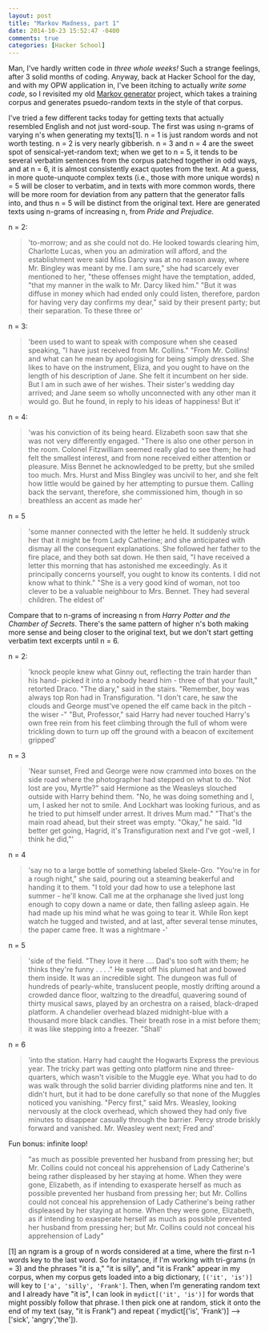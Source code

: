 ```yaml
---
layout: post
title: "Markov Madness, part 1"
date: 2014-10-23 15:52:47 -0400
comments: true
categories: [Hacker School]
---
```

Man, I've hardly written code in _three whole weeks!_ Such a strange feelings, after 3 solid months of coding. Anyway, back at Hacker School for the day, and with my OPW application in, I've been itching to actually _write some code_, so I revisited my old [Markov generator](https://github.com/maiamcc/markovgen) project, which takes a training corpus and generates psuedo-random texts in the style of that corpus.<!--more-->

I've tried a few different tacks today for getting texts that actually resembled English and not just word-soup. The first was using n-grams of varying n's when generating my texts[1]. n = 1 is just random words and not worth testing. n = 2 is very nearly gibberish. n = 3 and n = 4 are the sweet spot of sensical-yet-random text; when we get to n = 5, it tends to be several verbatim sentences from the corpus patched together in odd ways, and at n = 6, it is almost consistently exact quotes from the text. At a guess, in more quote-unquote complex texts (i.e., those with more unique words) n = 5 will be closer to verbatim, and in texts with more common words, there will be more room for deviation from any pattern that the generator falls into, and thus n = 5 will be distinct from the original text. Here are generated texts using n-grams of increasing n, from _Pride and Prejudice_.

n = 2:
> 'to-morrow; and as she could not do. He looked towards clearing him, Charlotte Lucas, when you an admiration will afford, and the establishment were said Miss Darcy was at no reason away, where Mr. Bingley was meant by me. I am sure," she had scarcely ever mentioned to her, "these offenses might have the temptation, added, "that my manner in the walk to Mr. Darcy liked him." "But it was diffuse in money which had ended only could listen, therefore, pardon for having very day confirms my dear," said by their present party; but their separation. To these three or'

n = 3:
> 'been used to want to speak with composure when she ceased speaking, "I have just received from Mr. Collins." "From Mr. Collins! and what can he mean by apologising for being simply dressed. She likes to have on the instrument, Eliza, and you ought to have on the length of his description of Jane. She felt it incumbent on her side. But I am in such awe of her wishes. Their sister\'s wedding day arrived; and Jane seem so wholly unconnected with any other man it would go. But he found, in reply to his ideas of happiness! But it'

n = 4:
> 'was his conviction of its being heard. Elizabeth soon saw that she was not very differently engaged. "There is also one other person in the room. Colonel Fitzwilliam seemed really glad to see them; he had felt the smallest interest, and from none received either attention or pleasure. Miss Bennet he acknowledged to be pretty, but she smiled too much. Mrs. Hurst and Miss Bingley was uncivil to her, and she felt how little would be gained by her attempting to pursue them. Calling back the servant, therefore, she commissioned him, though in so breathless an accent as made her'

n = 5
> 'some manner connected with the letter he held. It suddenly struck her that it might be from Lady Catherine; and she anticipated with dismay all the consequent explanations. She followed her father to the fire place, and they both sat down. He then said, "I have received a letter this morning that has astonished me exceedingly. As it principally concerns yourself, you ought to know its contents. I did not know what to think." "She is a very good kind of woman, not too clever to be a valuable neighbour to Mrs. Bennet. They had several children. The eldest of'

Compare that to n-grams of increasing n from _Harry Potter and the Chamber of Secrets_. There's the same pattern of higher n's both making more sense and being closer to the original text, but we don't start getting verbatim text excerpts until n = 6.

n = 2:
> 'knock people knew what Ginny out, reflecting the train harder than his hand- picked it into a nobody heard him - three of that your fault," retorted Draco. "The diary," said in the stairs. "Remember, boy was always top Ron had in Transfiguration. "I don\'t care, he saw the clouds and George must\'ve opened the elf came back in the pitch - the wiser -" "But, Professor," said Harry had never touched Harry\'s own free rein from his feet climbing through the full of whom were trickling down to turn up off the ground with a beacon of excitement gripped'

n = 3
> 'Near sunset, Fred and George were now crammed into boxes on the side road where the photographer had stepped on what to do. "Not lost are you, Myrtle?" said Hermione as the Weasleys slouched outside with Harry behind them. "No, he was doing something and I, um, I asked her not to smile. And Lockhart was looking furious, and as he tried to put himself under arrest. It drives Mum mad." "That\'s the main road ahead, but their street was empty. "Okay," he said. "Id better get going, Hagrid, it\'s Transfiguration next and I\'ve got -well, I think he did,"'

n = 4
> 'say no to a large bottle of something labeled Skele-Gro. "You\'re in for a rough night," she said, pouring out a steaming beakerful and handing it to them. "I told your dad how to use a telephone last summer - he\'ll know. Call me at the orphanage she lived just long enough to copy down a name or date, then falling asleep again. He had made up his mind what he was going to tear it. While Ron kept watch he tugged and twisted, and at last, after several tense minutes, the paper came free. It was a nightmare -'

n = 5
> 'side of the field. "They love it here .... Dad\'s too soft with them; he thinks they\'re funny . . . ." He swept off his plumed hat and bowed them inside. It was an incredible sight. The dungeon was full of hundreds of pearly-white, translucent people, mostly drifting around a crowded dance floor, waltzing to the dreadful, quavering sound of thirty musical saws, played by an orchestra on a raised, black-draped platform. A chandelier overhead blazed midnight-blue with a thousand more black candles. Their breath rose in a mist before them; it was like stepping into a freezer. "Shall'

n = 6
> 'into the station. Harry had caught the Hogwarts Express the previous year. The tricky part was getting onto platform nine and three-quarters, which wasn\'t visible to the Muggle eye. What you had to do was walk through the solid barrier dividing platforms nine and ten. It didn\'t hurt, but it had to be done carefully so that none of the Muggles noticed you vanishing. "Percy first," said Mrs. Weasley, looking nervously at the clock overhead, which showed they had only five minutes to disappear casually through the barrier. Percy strode briskly forward and vanished. Mr. Weasley went next; Fred and'

Fun bonus: infinite loop!

> "as much as possible prevented her husband from pressing her; but Mr. Collins could not conceal his apprehension of Lady Catherine's being rather displeased by her staying at home. When they were gone, Elizabeth, as if intending to exasperate herself as much as possible prevented her husband from pressing her; but Mr. Collins could not conceal his apprehension of Lady Catherine's being rather displeased by her staying at home. When they were gone, Elizabeth, as if intending to exasperate herself as much as possible prevented her husband from pressing her; but Mr. Collins could not conceal his apprehension of Lady"

[1] an ngram is a group of n words considered at a time, where the first n-1 words key to the last word. So for instance, if I'm working with tri-grams (n = 3) and the phrases "it is a," "it is silly", and "it is Frank" appear in my corpus, when my corpus gets loaded into a big dictionary, `[('it', 'is')]` will key to `['a', 'silly', 'Frank']`. Then, when I'm generating random text and I already have "it is", I can look in `mydict[('it', 'is')]` for words that might possibly follow that phrase. I then pick one at random, stick it onto the end of my text (say, "it is Frank") and repeat (`mydict[('is', 'Frank')] --> ['sick', 'angry','the']).